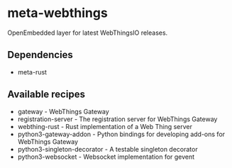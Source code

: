 # meta-webthings

OpenEmbedded layer for latest WebThingsIO releases.

## Dependencies
* meta-rust

## Available recipes

* gateway - WebThings Gateway
* registration-server - The registration server for WebThings Gateway
* webthing-rust - Rust implementation of a Web Thing server
* python3-gateway-addon - Python bindings for developing add-ons for WebThings Gateway
* python3-singleton-decorator - A testable singleton decorator
* python3-websocket - Websocket implementation for gevent
